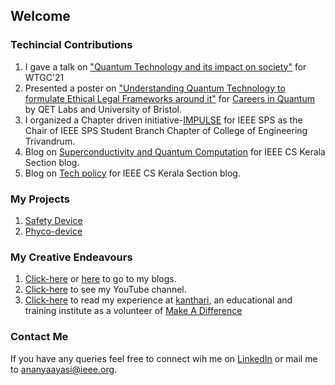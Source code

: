 ## Welcome 

### Techincial Contributions
1. I gave a talk on ["Quantum Technology and its impact on society"](https://www.womentech.net/speaker/Ananya/Ayasi/58004) for WTGC'21
2. Presented a poster on ["Understanding Quantum Technology to formulate Ethical Legal Frameworks around it"](https://www.linkedin.com/feed/update/urn:li:activity:6805861007517470721/) for [Careers in Quantum](https://www.careersinquantum.co.uk/) by QET Labs and University of Bristol.
3. I organized a Chapter driven initiative-[IMPULSE](https://impulsecet.in/) for IEEE SPS as the Chair of IEEE SPS Student Branch Chapter of College of Engineering Trivandrum.
4. Blog on [Superconductivity and Quantum Computation](https://cs.ieeekerala.org/2020/11/23/superconductivity-and-quantum-computation/) for IEEE CS Kerala Section blog.
5. Blog on [Tech policy](https://cs.ieeekerala.org/2020/09/21/technology-inclusive-or-intrusive/) for IEEE CS Kerala Section blog.


### My Projects
1. [Safety Device](https://github.com/ananya-ayasi/Safety-Device-using-Arduino)
2. [Phyco-device](https://github.com/ananya-ayasi/phyco-device)

### My Creative Endeavours
1. [Click-here](http://ayasi-kaleidoscope.blogspot.com/) or [here](https://ayasiananya.scrollstack.com/) to go to my blogs.
2. [Click-here](https://www.youtube.com/channel/UCYFgavuV_QO3ft7fXbs9XfQ) to see my YouTube channel.
3. [Click-here](https://www.kanthari.org/corona-blog-day-49-12-05-2020/) to read my experience at [kanthari](https://www.kanthari.org/), an educational and training institute as a volunteer of [Make A Difference](https://makeadiff.in/)



### Contact Me
If you have any queries feel free to connect wih me on [LinkedIn](https://www.linkedin.com/in/ananya-ayasi-0b654a166/) or mail me to ananyaayasi@ieee.org.
